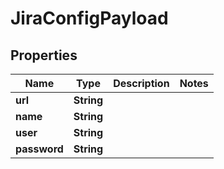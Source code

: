 
# JiraConfigPayload

## Properties
Name | Type | Description | Notes
------------ | ------------- | ------------- | -------------
**url** | **String** |  | 
**name** | **String** |  | 
**user** | **String** |  | 
**password** | **String** |  | 



